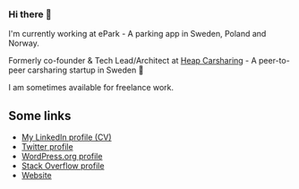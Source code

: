### Hi there 👋

I'm currently working at ePark - A parking app in Sweden, Poland and Norway.

Formerly co-founder & Tech Lead/Architect at [Heap Carsharing](https://heap.co) - A peer-to-peer carsharing startup in Sweden 🚗

I am sometimes available for freelance work. 

## Some links

- [My LinkedIn profile (CV)](https://www.linkedin.com/in/pelmered/)
- [Twitter profile](https://twitter.com/pelmered/)
- [WordPress.org profile](https://profiles.wordpress.org/pekz0r/)
- [Stack Overflow profile](https://stackoverflow.com/users/951744/pelmered/)
- [Website](https://elmered.com/)

<!--
**pelmered/pelmered** is a ✨ _special_ ✨ repository because its `README.md` (this file) appears on your GitHub profile.

Here are some ideas to get you started:

- 🔭 I’m currently working on ...
- 🌱 I’m currently learning ...
- 👯 I’m looking to collaborate on ...
- 🤔 I’m looking for help with ...
- 💬 Ask me about ...
- 📫 How to reach me: ...
- 😄 Pronouns: ...
- ⚡ Fun fact: ...
-->
